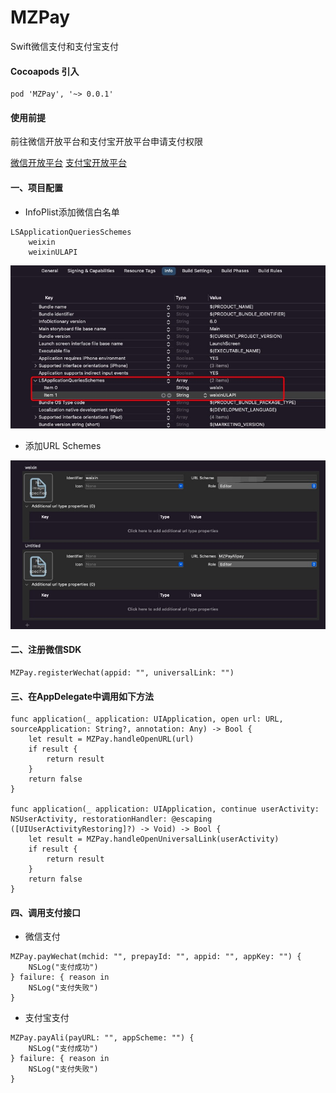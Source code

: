 # MZPay
Swift微信支付和支付宝支付

#### Cocoapods 引入
```
pod 'MZPay', '~> 0.0.1'
```

#### 使用前提
前往微信开放平台和支付宝开放平台申请支付权限

[微信开放平台](https://open.weixin.qq.com/cgi-bin/frame?t=home/app_tmpl&lang=zh_CN)
[支付宝开放平台](https://opendocs.alipay.com/open/03k9zr)

#### 一、项目配置
- InfoPlist添加微信白名单
```
LSApplicationQueriesSchemes
	weixin
	weixinULAPI
```
<div align=center>
<img src="1.jpg" />
</div>

- 添加URL Schemes
<div align=center>
<img src="2.jpg" />
</div>


#### 二、注册微信SDK
```
MZPay.registerWechat(appid: "", universalLink: "")
```

#### 三、在AppDelegate中调用如下方法
```
func application(_ application: UIApplication, open url: URL, sourceApplication: String?, annotation: Any) -> Bool {
    let result = MZPay.handleOpenURL(url)
    if result {
        return result
    }
    return false
}

func application(_ application: UIApplication, continue userActivity: NSUserActivity, restorationHandler: @escaping ([UIUserActivityRestoring]?) -> Void) -> Bool {
    let result = MZPay.handleOpenUniversalLink(userActivity)
    if result {
        return result
    }
    return false
}
```

#### 四、调用支付接口
- 微信支付
```
MZPay.payWechat(mchid: "", prepayId: "", appid: "", appKey: "") {
    NSLog("支付成功")
} failure: { reason in
    NSLog("支付失败")
}
```

- 支付宝支付
```
MZPay.payAli(payURL: "", appScheme: "") {
    NSLog("支付成功")
} failure: { reason in
    NSLog("支付失败")
}
```